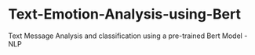 # Text-Emotion-Analysis-using-Bert
Text Message Analysis and classification using a pre-trained Bert Model - NLP
